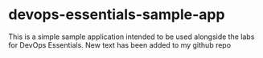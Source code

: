# devops-essentials-sample-app

This is a simple sample application intended to be used alongside the labs for DevOps Essentials.
New text has been added to my github repo
